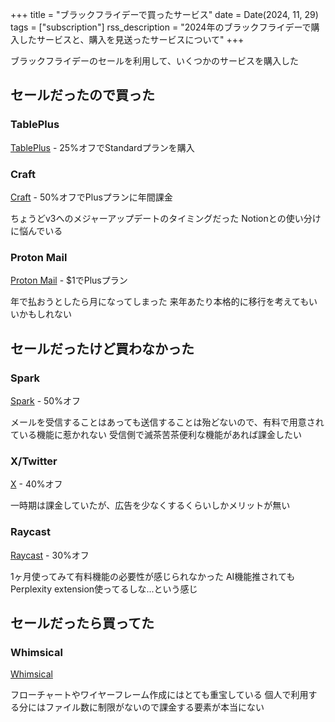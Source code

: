 +++
title = "ブラックフライデーで買ったサービス"
date = Date(2024, 11, 29)
tags = ["subscription"]
rss_description = "2024年のブラックフライデーで購入したサービスと、購入を見送ったサービスについて"
+++

ブラックフライデーのセールを利用して、いくつかのサービスを購入した

## セールだったので買った

### TablePlus
[TablePlus](https://tableplus.com/) - 25%オフでStandardプランを購入

### Craft
[Craft](https://www.craft.do/) - 50%オフでPlusプランに年間課金

ちょうどv3へのメジャーアップデートのタイミングだった
Notionとの使い分けに悩んでいる

### Proton Mail
[Proton Mail](https://proton.me/) - $1でPlusプラン

年で払おうとしたら月になってしまった
来年あたり本格的に移行を考えてもいいかもしれない

## セールだったけど買わなかった

### Spark
[Spark](https://sparkmailapp.com/) - 50%オフ

メールを受信することはあっても送信することは殆どないので、有料で用意されている機能に惹かれない
受信側で滅茶苦茶便利な機能があれば課金したい

### X/Twitter
[X](https://x.com/) - 40%オフ

一時期は課金していたが、広告を少なくするくらいしかメリットが無い

### Raycast
[Raycast](https://www.raycast.com/) - 30%オフ

1ヶ月使ってみて有料機能の必要性が感じられなかった
AI機能推されてもPerplexity extension使ってるしな...という感じ

## セールだったら買ってた

### Whimsical
[Whimsical](https://whimsical.com/)

フローチャートやワイヤーフレーム作成にはとても重宝している
個人で利用する分にはファイル数に制限がないので課金する要素が本当にない
